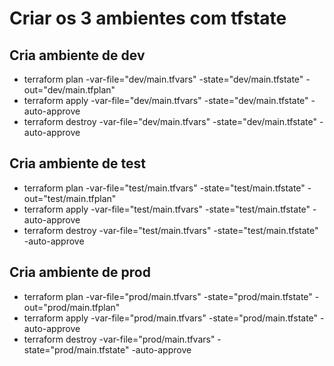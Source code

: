# Criar os 3 ambientes com tfstate

## Cria ambiente de dev
- terraform plan -var-file="dev/main.tfvars" -state="dev/main.tfstate" -out="dev/main.tfplan"
- terraform apply -var-file="dev/main.tfvars" -state="dev/main.tfstate" -auto-approve
- terraform destroy -var-file="dev/main.tfvars" -state="dev/main.tfstate" -auto-approve

## Cria ambiente de test
- terraform plan -var-file="test/main.tfvars" -state="test/main.tfstate" -out="test/main.tfplan"
- terraform apply -var-file="test/main.tfvars" -state="test/main.tfstate" -auto-approve
- terraform destroy -var-file="test/main.tfvars" -state="test/main.tfstate" -auto-approve

## Cria ambiente de prod
- terraform plan -var-file="prod/main.tfvars" -state="prod/main.tfstate" -out="prod/main.tfplan"
- terraform apply -var-file="prod/main.tfvars" -state="prod/main.tfstate" -auto-approve
- terraform destroy -var-file="prod/main.tfvars" -state="prod/main.tfstate" -auto-approve